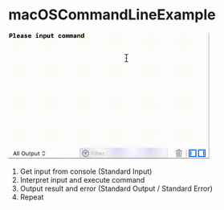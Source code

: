 # macOSCommandLineExample
<img src="https://raw.githubusercontent.com/daisuke-t-jp/macOSCommandLineExample/master/doc/macOSCommandLineExample.gif" width="400"></br>

1. Get input from console (Standard Input)
1. Interpret input and execute command
1. Output result and error (Standard Output / Standard Error)
1. Repeat
